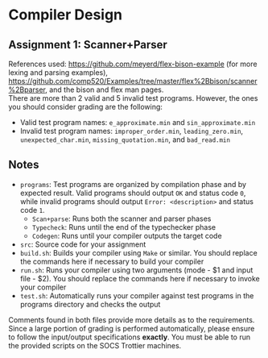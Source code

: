 # Compiler Design
## Assignment 1: Scanner+Parser
References used: https://github.com/meyerd/flex-bison-example (for more lexing and parsing examples), https://github.com/comp520/Examples/tree/master/flex%2Bbison/scanner%2Bparser, and the bison and flex man pages.<br>
There are more than 2 valid and 5 invalid test programs. However, the ones you should consider grading are the following:
* Valid test program names: `e_approximate.min` and `sin_approximate.min`
* Invalid test program names: `improper_order.min`, `leading_zero.min`, `unexpected_char.min`, `missing_quotation.min`, and `bad_read.min`

## Notes
* `programs`: Test programs are organized by compilation phase and by expected result. Valid programs should output `OK` and status code `0`, while invalid programs should output `Error: <description>` and status code `1`.
  * `Scan+parse`: Runs both the scanner and parser phases
  * `Typecheck`: Runs until the end of the typechecker phase
  * `Codegen`: Runs until your compiler outputs the target code
* `src`: Source code for your assignment
* `build.sh`: Builds your compiler using `Make` or similar. You should replace the commands here if necessary to build your compiler
* `run.sh`: Runs your compiler using two arguments (mode - $1 and input file - $2). You should replace the commands here if necessary to invoke your compiler
* `test.sh`: Automatically runs your compiler against test programs in the programs directory and checks the output

Comments found in both files provide more details as to the requirements. Since a large portion of grading is performed automatically, please ensure to follow the input/output specifications **exactly**. You must be able to run the provided scripts on the SOCS Trottier machines.
